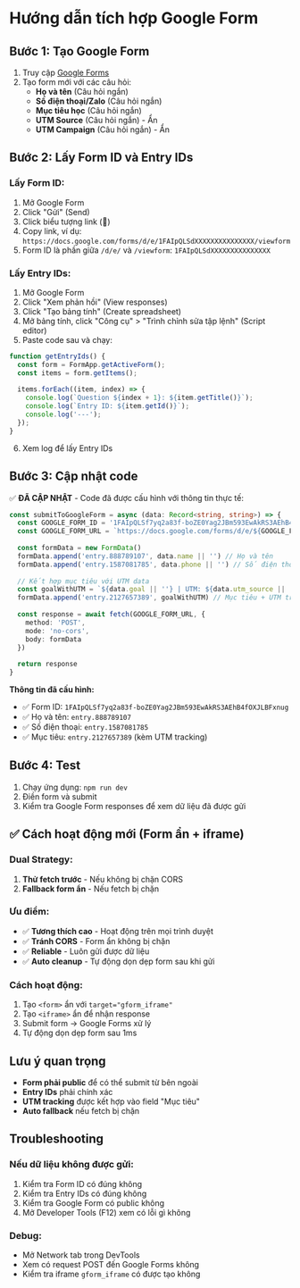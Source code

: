 # Hướng dẫn tích hợp Google Form

## Bước 1: Tạo Google Form

1. Truy cập [Google Forms](https://forms.google.com)
2. Tạo form mới với các câu hỏi:
   - **Họ và tên** (Câu hỏi ngắn)
   - **Số điện thoại/Zalo** (Câu hỏi ngắn) 
   - **Mục tiêu học** (Câu hỏi ngắn)
   - **UTM Source** (Câu hỏi ngắn) - Ẩn
   - **UTM Campaign** (Câu hỏi ngắn) - Ẩn

## Bước 2: Lấy Form ID và Entry IDs

### Lấy Form ID:
1. Mở Google Form
2. Click "Gửi" (Send)
3. Click biểu tượng link (🔗)
4. Copy link, ví dụ: `https://docs.google.com/forms/d/e/1FAIpQLSdXXXXXXXXXXXXXXX/viewform`
5. Form ID là phần giữa `/d/e/` và `/viewform`: `1FAIpQLSdXXXXXXXXXXXXXXX`

### Lấy Entry IDs:
1. Mở Google Form
2. Click "Xem phản hồi" (View responses)
3. Click "Tạo bảng tính" (Create spreadsheet)
4. Mở bảng tính, click "Công cụ" > "Trình chỉnh sửa tập lệnh" (Script editor)
5. Paste code sau và chạy:

```javascript
function getEntryIds() {
  const form = FormApp.getActiveForm();
  const items = form.getItems();
  
  items.forEach((item, index) => {
    console.log(`Question ${index + 1}: ${item.getTitle()}`);
    console.log(`Entry ID: ${item.getId()}`);
    console.log('---');
  });
}
```

6. Xem log để lấy Entry IDs

## Bước 3: Cập nhật code

✅ **ĐÃ CẬP NHẬT** - Code đã được cấu hình với thông tin thực tế:

```typescript
const submitToGoogleForm = async (data: Record<string, string>) => {
  const GOOGLE_FORM_ID = '1FAIpQLSf7yq2a83f-boZE0Yag2JBm593EwAkRS3AEhB4fOXJLBFxnug'
  const GOOGLE_FORM_URL = `https://docs.google.com/forms/d/e/${GOOGLE_FORM_ID}/formResponse`
  
  const formData = new FormData()
  formData.append('entry.888789107', data.name || '') // Họ và tên
  formData.append('entry.1587081785', data.phone || '') // Số điện thoại
  
  // Kết hợp mục tiêu với UTM data
  const goalWithUTM = `${data.goal || ''} | UTM: ${data.utm_source || 'landing'}-${data.utm_campaign || 'trial-1-1'}`
  formData.append('entry.2127657389', goalWithUTM) // Mục tiêu + UTM tracking
  
  const response = await fetch(GOOGLE_FORM_URL, {
    method: 'POST',
    mode: 'no-cors',
    body: formData
  })
  
  return response
}
```

**Thông tin đã cấu hình:**
- ✅ Form ID: `1FAIpQLSf7yq2a83f-boZE0Yag2JBm593EwAkRS3AEhB4fOXJLBFxnug`
- ✅ Họ và tên: `entry.888789107`
- ✅ Số điện thoại: `entry.1587081785`
- ✅ Mục tiêu: `entry.2127657389` (kèm UTM tracking)

## Bước 4: Test

1. Chạy ứng dụng: `npm run dev`
2. Điền form và submit
3. Kiểm tra Google Form responses để xem dữ liệu đã được gửi

## ✅ Cách hoạt động mới (Form ẩn + iframe)

### **Dual Strategy:**
1. **Thử fetch trước** - Nếu không bị chặn CORS
2. **Fallback form ẩn** - Nếu fetch bị chặn

### **Ưu điểm:**
- ✅ **Tương thích cao** - Hoạt động trên mọi trình duyệt
- ✅ **Tránh CORS** - Form ẩn không bị chặn
- ✅ **Reliable** - Luôn gửi được dữ liệu
- ✅ **Auto cleanup** - Tự động dọn dẹp form sau khi gửi

### **Cách hoạt động:**
1. Tạo `<form>` ẩn với `target="gform_iframe"`
2. Tạo `<iframe>` ẩn để nhận response
3. Submit form → Google Forms xử lý
4. Tự động dọn dẹp form sau 1ms

## Lưu ý quan trọng

- **Form phải public** để có thể submit từ bên ngoài
- **Entry IDs** phải chính xác
- **UTM tracking** được kết hợp vào field "Mục tiêu"
- **Auto fallback** nếu fetch bị chặn

## Troubleshooting

### Nếu dữ liệu không được gửi:
1. Kiểm tra Form ID có đúng không
2. Kiểm tra Entry IDs có đúng không  
3. Kiểm tra Google Form có public không
4. Mở Developer Tools (F12) xem có lỗi gì không

### Debug:
- Mở Network tab trong DevTools
- Xem có request POST đến Google Forms không
- Kiểm tra iframe `gform_iframe` có được tạo không
